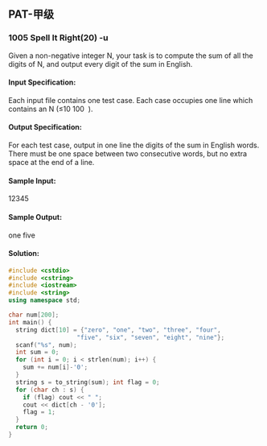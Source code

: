 ## PAT-甲级

### 1005 Spell It Right(20) -u

Given a non-negative integer N, your task is to compute the sum of all the digits of N, and output every digit of the sum in English.

#### Input Specification:
Each input file contains one test case. Each case occupies one line which contains an N (≤10
​100
​​ ).

#### Output Specification:
For each test case, output in one line the digits of the sum in English words. There must be one space between two consecutive words, but no extra space at the end of a line.

#### Sample Input:
12345

#### Sample Output:
one five


#### Solution:
```cpp
#include <cstdio>
#include <cstring>
#include <iostream>
#include <string>
using namespace std;

char num[200];
int main() {
  string dict[10] = {"zero", "one", "two", "three", "four",
                   "five", "six", "seven", "eight", "nine"};
  scanf("%s", num);
  int sum = 0;
  for (int i = 0; i < strlen(num); i++) {
    sum += num[i]-'0';
  }
  string s = to_string(sum); int flag = 0;
  for (char ch : s) {
    if (flag) cout << " ";
    cout << dict[ch - '0'];
    flag = 1;
  }
  return 0;
}
```
